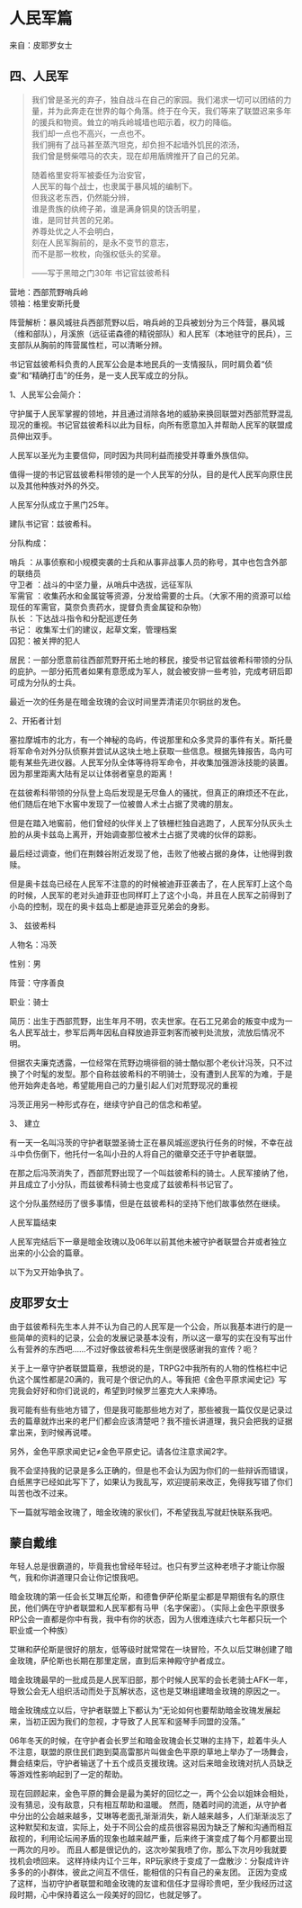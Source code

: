 # 人民军篇

来自：皮耶罗女士

## 四、人民军

> 我们曾是圣光的弃子，独自战斗在自己的家园。我们渴求一切可以团结的力量，并为此奔走在世界的每个角落。终于在今天，我们等来了联盟迟来多年的援兵和物资。耸立的哨兵岭城墙也昭示着，权力的降临。  
> 我们却一点也不高兴，一点也不。  
> 我们拥有了战马甚至蒸汽坦克，却负担不起墙外饥民的浓汤，  
> 我们曾是劈柴喂马的农夫，现在却用盾牌推开了自己的兄弟。
>
> 随着格里安将军被委任为治安官，  
> 人民军的每个战士，也隶属于暴风城的编制下。  
> 但我这老东西，仍然能分辨，  
> 谁是贵族的纨绔子弟，谁是满身铜臭的饶舌明星，  
> 谁，是同甘共苦的兄弟。  
> 养尊处优之人不会明白，  
> 刻在人民军胸前的，是永不变节的意志，  
> 而不是那一枚枚，向强权低头的奖章。
>
> ——写于黑暗之门30年 书记官兹彼希科

营地：西部荒野哨兵岭  
领袖：格里安斯托曼

阵营解析：暴风城驻兵西部荒野以后，哨兵岭的卫兵被划分为三个阵营，暴风城（维和部队），月溪旅（远征诺森德的精锐部队）和人民军（本地驻守的民兵），三支部队从胸前的阵营属性栏，可以清晰分辨。

书记官兹彼希科负责的人民军公会是本地民兵的一支情报队，同时肩负着“侦查”和“精确打击”的任务，是一支人民军成立的分队。

1、人民军公会简介：

守护属于人民军掌握的领地，并且通过消除各地的威胁来换回联盟对西部荒野混乱现况的重视。书记官兹彼希科以此为目标，向所有愿意加入并帮助人民军的联盟成员伸出双手。

人民军以圣光为主要信仰，同时因为共同利益而接受并尊重外族信仰。

值得一提的书记官兹彼希科带领的是一个人民军的分队，目的是代人民军向原住民以及其他种族对外的外交。

人民军分队成立于黑门25年。

建队书记官：兹彼希科。

分队构成：

哨兵 ：从事侦察和小规模突袭的士兵和从事非战事人员的称号，其中也包含外部的联络员  
守卫者 ：战斗的中坚力量，从哨兵中选拔，远征军队  
军需官 ：收集药水和金属锭等资源，分发给需要的士兵。（大家不用的资源可以给现任的军需官，莫奈负责药水，提督负责金属锭和杂物）  
队长 ：下达战斗指令和分配巡逻任务  
书记： 收集军士们的建议，起草文案，管理档案  
囚犯：被关押的犯人

居民：一部分愿意前往西部荒野开拓土地的移民，接受书记官兹彼希科带领的分队的庇护。一部分拓荒者如果有意愿成为军人，就会被安排一些考验，完成考研后即可成为分队的士兵。

最近一次的任务是在暗金玫瑰的会议时间里弄清诺贝尔铜丝的发色。

2、开拓者计划

塞拉摩城市的北方，有一个神秘的岛屿，传说那里和众多灵异的事件有关。斯托曼将军命令对外分队侦察并尝试从这块土地上获取一些信息。根据先锋报告，岛内可能有某些先进仪器。人民军分队全体等待将军命令，并收集加强游泳技能的装置。因为那里距离大陆有足以让体弱者窒息的距离！

在兹彼希科带领的分队登上岛后发现是无尽鱼人的骚扰，但真正的麻烦还不在此，他们随后在地下水窖中发现了一位被兽人术士占据了灵魂的朋友。

但是在踏入地窖前，他们曾经的伙伴关上了铁栅栏独自逃跑了，人民军分队灰头土脸的从奥卡兹岛上离开，开始调查那位被术士占据了灵魂的伙伴的踪影。

最后经过调查，他们在荆棘谷附近发现了他，击败了他被占据的身体，让他得到救赎。

但是奥卡兹岛已经在人民军不注意的的时候被迪菲亚袭击了，在人民军盯上这个岛的时候，人民军的老对头迪菲亚也同样盯上了这个小岛，并且在人民军之前得到了小岛的控制，现在的奥卡兹岛上都是迪菲亚兄弟会的身影。

3、 兹彼希科

人物名：冯茨

性别：男

阵营：守序善良

职业：骑士

简历：出生于西部荒野，出生年月不明，农夫世家。在石工兄弟会的叛变中成为一名人民军战士，参军后两年因私自释放迪菲亚刺客而被判处流放，流放后情况不明。

但据农夫廉克透露，一位经常在荒野边境徘徊的骑士酷似那个老伙计冯茨，只不过换了个时髦的发型。那个自称兹彼希科的不明骑士，没有遭到人民军的为难，于是他开始奔走各地，希望能用自己的力量引起人们对荒野现况的重视

冯茨正用另一种形式存在，继续守护自己的信念和希望。

3、 建立

有一天一名叫冯茨的守护者联盟圣骑士正在暴风城巡逻执行任务的时候，不幸在战斗中负伤倒下，他托付一名叫小丑的人将自己的徽章交还于守护者联盟。

在那之后冯茨消失了，西部荒野出现了一个叫兹彼希科的骑士。人民军接纳了他，并且成立了小分队，而兹彼希科骑士也变成了兹彼希科书记官了。

这个分队虽然经历了很多事情，但是在兹彼希科的坚持下他们故事依然在继续。

人民军篇结束

人民军完结后下一章是暗金玫瑰以及06年以前其他未被守护者联盟合并或者独立出来的小公会的篇章。

以下为又开始争执了。

## 皮耶罗女士

由于兹彼希科先生本人并不认为自己的人民军是一个公会，所以我基本进行的是一些简单的资料的记录，公会的发展记录基本没有，所以这一章写的实在没有写出什么有营养的东西吧……不过好像兹彼希科先生倒是很感谢我的宣传？呃？

关于上一章守护者联盟篇章，我想说的是，TRPG2中我所有的人物的性格栏中记仇这个属性都是20满的，我可是个很记仇的人。等我把《金色平原求闻史记》写完我会好好和你们说说的，希望到时候罗兰塞克大人来捧场。

我可能有些有些地方错了，但是我可能那些地方对了，那些被我一篇仅仅是记录过去的篇章就炸出来的老尸们都会应该清楚吧？我不擅长讲道理，我只会把我的证据拿出来，到时候再说喽。

另外，金色平原求闻史记≠金色平原史记。请各位注意求闻2字。

我不会坚持我的记录是多么正确的，但是也不会认为因为你们的一些辩诉而错误，白纸黑字已经如此写下了，如果认为我乱写，欢迎提前来改正，免得我写错了你们叫苦也改不过来。

下一篇就写暗金玫瑰了，暗金玫瑰的家伙们，不希望我乱写就赶快联系我吧。

## 蒙自戴维

年轻人总是很霸道的，毕竟我也曾经年轻过。也只有罗兰这种老喷子才能让你服气，我和你讲道理只会让你记恨我吧。

暗金玫瑰的第一任会长艾琳瓦伦斯，和德鲁伊萨伦斯星尘都是早期很有名的原住民，他们俩在守护者联盟和人民军都有马甲（名字保密）。（实际上金色平原很多RP公会一直都是你中有我，我中有你的状态，因为人很难连续六七年都只玩一个职业或一个种族）

艾琳和萨伦斯是很好的朋友，低等级时就常常在一块冒险，不久以后艾琳创建了暗金玫瑰，萨伦斯也长期在那里定居，直到后来神殿守护者成立。

暗金玫瑰最早的一批成员是人民军旧部，那个时候人民军的会长老骑士AFK一年，导致公会无人组织活动而处于瓦解状态，这也是艾琳组建暗金玫瑰的原因之一。

暗金玫瑰成立以后，守护者联盟上下都认为“无论如何也要帮助暗金玫瑰发展起来，当初正因为我们的忽视，才导致了人民军和竖琴手同盟的没落。”

06年冬天的时候，在守护者会长罗兰和暗金玫瑰会长艾琳的主持下，趁着牛头人不注意，联盟的原住民们跑到莫高雷那片叫做金色平原的草地上举办了一场舞会， 舞会结束后，守护者输送了十五个成员支援玫瑰。这对后来暗金玫瑰对抗人员缺乏等游戏性影响起到了一定的帮助。

现在回顾起来，金色平原的舞会是最为美好的回忆之一，两个公会以姐妹会相处，没有猜忌，没有敌意，只有相互帮助和温暖。 然而，随着时间的流逝，从守护者中分出的公会越来越多，艾琳等老面孔渐渐消失，新人越来越多，人们渐渐淡忘了这种默契和友谊，实际上，处于不同公会的成员很容易因为缺乏了解和沟通而相互敌视的，利用论坛闹矛盾的现象也越来越严重，后来终于演变成了每个月都要出现一两次的月吵。 而且人都是很记仇的，这次吵架我喷了你，那么下次月吵我就要找机会喷回来。 这样持续内讧个三年，RP玩家终于变成了一盘散沙：分裂成许许多多的的小群体，彼此之间互不信任，能相信的只有自己的亲友团。 正因为变成了这样，当初守护者联盟和暗金玫瑰的友谊和信任才显得珍贵吧，至少我经历过这段时期，心中保持着这么一段美好的回忆，也就足够了。


